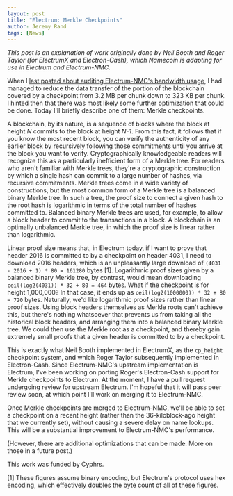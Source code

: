 ```yaml
---
layout: post
title: "Electrum: Merkle Checkpoints"
author: Jeremy Rand
tags: [News]
---
```


*This post is an explanation of work originally done by Neil Booth and Roger Taylor (for ElectrumX and Electron-Cash), which Namecoin is adapting for use in Electrum and Electrum-NMC.*

When I [last posted about auditing Electrum-NMC's bandwidth usage]({{site.baseurl}}2019/02/02/electrum-nmc-checkpointed-auxpow-truncation.html), I had managed to reduce the data transfer of the portion of the blockchain covered by a checkpoint from 3.2 MB per chunk down to 323 KB per chunk.  I hinted then that there was most likely some further optimization that could be done.  Today I'll briefly describe one of them: Merkle checkpoints.

A blockchain, by its nature, is a sequence of blocks where the block at height *N* commits to the block at height *N-1*.  From this fact, it follows that if you know the most recent block, you can verify the authenticity of any earlier block by recursively following those commitments until you arrive at the block you want to verify.  Cryptographically knowledgeable readers will recognize this as a particularly inefficient form of a Merkle tree.  For readers who aren't familiar with Merkle trees, they're a cryptographic construction by which a single hash can commit to a large number of hashes, via recursive commitments.  Merkle trees come in a wide variety of constructions, but the most common form of a Merkle tree is a balanced binary Merkle tree.  In such a tree, the proof size to connect a given hash to the root hash is logarithmic in terms of the total number of hashes committed to.  Balanced binary Merkle trees are used, for example, to allow a block header to commit to the transactions in a block.  A blockchain is an optimally unbalanced Merkle tree, in which the proof size is linear rather than logarithmic.

Linear proof size means that, in Electrum today, if I want to prove that header 2016 is committed to by a checkpoint on header 4031, I need to download 2016 headers, which is an unpleasantly large download of `(4031 - 2016 + 1) * 80 = 161280` bytes [1].  Logarithmic proof sizes given by a balanced binary Merkle tree, by contrast, would mean downloading `ceil(log2(4031)) * 32 + 80 = 464` bytes.  What if the checkpoint is for height 1,000,000?  In that case, it ends up as `ceil(log2(1000000)) * 32 + 80 = 720` bytes.  Naturally, we'd like logarithmic proof sizes rather than linear proof sizes.  Using block headers themselves as Merkle roots can't achieve this, but there's nothing whatsoever that prevents us from taking all the historical block headers, and arranging them into a balanced binary Merkle tree.  We could then use the Merkle root as a checkpoint, and thereby gain extremely small proofs that a given header is committed to by a checkpoint.

This is exactly what Neil Booth implemented in ElectrumX, as the `cp_height` checkpoint system, and which Roger Taylor subsequently implemented in Electron-Cash.  Since Electrum-NMC's upstream implementation is Electrum, I've been working on porting Roger's Electron-Cash support for Merkle checkpoints to Electrum.  At the moment, I have a pull request undergoing review for upstream Electrum.  I'm hopeful that it will pass peer review soon, at which point I'll work on merging it to Electrum-NMC.

Once Merkle checkpoints are merged to Electrum-NMC, we'll be able to set a checkpoint on a recent height (rather than the 36-kiloblock-ago height that we currently set), without causing a severe delay on name lookups.  This will be a substantial improvement to Electrum-NMC's performance.

(However, there are additional optimizations that can be made.  More on those in a future post.)

This work was funded by Cyphrs.

[1] These figures assume binary encoding, but Electrum's protocol uses hex encoding, which effectively doubles the byte count of all of these figures.
